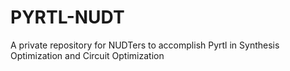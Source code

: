 # PYRTL-NUDT
A private repository for NUDTers to accomplish Pyrtl in Synthesis Optimization and Circuit Optimization
